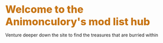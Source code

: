 <span style="color:#C77414;font-weight:800;font-size:32px"> 
Welcome to the Animonculory's mod list hub
</span>


Venture deeper down the site to find the treasures that are burried within

